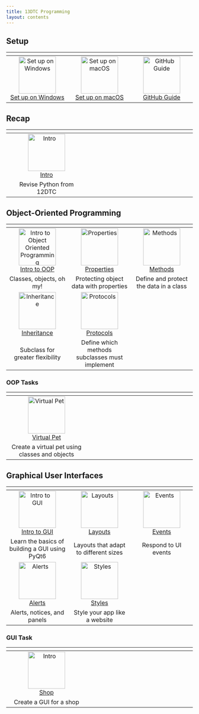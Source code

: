 ```yaml
---
title: 13DTC Programming
layout: contents
---
```


## Setup

| <img width=500 /> | <img width=500 /> | <img width=500 /> |
| :--: | :-: | :-: |
| <a href="/classroom/setup-windows"><image src="/img/setup.svg" title="Set up on Windows" width=100><br>Set up on Windows | <a href="/classroom/setup-macos"><image src="/img/setup.svg" title="Set up on macOS" width=100><br>Set up on macOS | <a href="/classroom/github"><image src="/img/github.svg" title="GitHub Guide" width=100><br>GitHub Guide |

## Recap

| <img width=500 /> | <img width=500 /> | <img width=500 /> |
| :-: | :-: | :-: |
| <a href="intro"><image src="img/programming.svg" title="Intro" width=100><br>Intro |
| Revise Python from 12DTC |

## Object-Oriented Programming

| <img width=500 /> | <img width=500 /> | <img width=500 /> |
| :-: | :-: | :-: |
| <a href="oop"><image src="img/oop.svg" title="Intro to Object Oriented Programming" width=100><br>Intro to OOP | <a href="properties"><image src="img/properties.svg" title="Properties" width=100><br>Properties | <a href="methods"><image src="img/methods.svg" title="Methods" width=100><br>Methods |
| Classes, objects, oh my! | Protecting object data with properties | Define and protect the data in a class |
| <a href="inheritance"><image src="img/inheritance.svg" title="Inheritance" width=100><br>Inheritance | <a href="protocols"><image src="img/protocols.svg" title="Protocols" width=100><br>Protocols |
| Subclass for greater flexibility | Define which methods subclasses must implement |

### OOP Tasks

| <img width=500 /> | <img width=500 /> | <img width=500 /> |
| :-: | :-: | :-: |
| <a href="virtual-pet"><image src="img/virtual-pet.svg" title="Virtual Pet" width=100><br>Virtual Pet |
| Create a virtual pet using classes and objects |

## Graphical User Interfaces

| <img width=500 /> | <img width=500 /> | <img width=500 /> |
| :-: | :-: | :-: |
| <a href="gui"><image src="img/gui.svg" title="Intro to GUI" width=100><br>Intro to GUI | <a href="layouts"><image src="img/layouts.svg" title="Layouts" width=100><br>Layouts | <a href="events"><image src="img/events.svg" title="Events" width=100><br>Events |
| Learn the basics of building a GUI using PyQt6 | Layouts that adapt to different sizes | Respond to UI events |
| <a href="alerts"><image src="img/alerts.svg" title="Alerts" width=100><br>Alerts | <a href="style"><image src="img/styles.svg" title="Styles" width=100><br>Styles |
| Alerts, notices, and panels | Style your app like a website |

### GUI Task

| <img width=500 /> | <img width=500 /> | <img width=500 /> |
| :-: | :-: | :-: |
| <a href="shop"><image src="img/shop.svg" title="Intro" width=100><br>Shop |
| Create a GUI for a shop |